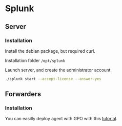 # Splunk

## Server

### Installation

Install the debian package, but required curl.

Installation folder `/opt/splunk`

Launch server, and create the administrator account

```bash
./splunk start --accept-license --answer-yes
```

## Forwarders

### Installation

You can easilly deploy agent with GPO with this [tutorial](https://techexpert.tips/fr/windows-fr/gpo-creer-une-tache-planifiee/).
